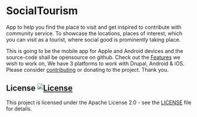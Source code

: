 # SocialTourism
App to help you find the place to visit and get inspired to contribute with community service. To showcase the locations, places of interest, which you can visit as a tourist, where social good is prominently taking place. 

This is going to be the mobile app for Apple and Android devices and the source-code shall be opensource on github. Check out the [Features](./docs/features.md) we wish to work on, We have 3 platforms to work with Drupal, Android &amp; iOS. Please consider [contributing](./docs/contribute.md) or donating to the project. 
Thank you.

## License [![License](https://img.shields.io/badge/License-Apache%202.0-blue.svg)](https://opensource.org/licenses/Apache-2.0)


This project is licensed under the Apache License 2.0 - see the [LICENSE](LICENSE) file for details.

